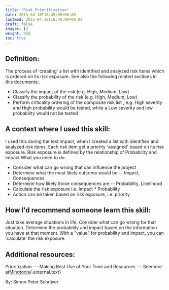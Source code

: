 ```yaml
---
title: "Risk Prioritization"
date: 2015-04-10T16:49:00+00:00
lastmod: 2015-04-10T16:49:00+00:00
draft: false
images: []
weight: 050
toc: true
---
```



## Definition:

The process of \'creating\' a list with identified and analyzed risk items which is ordered on its risk exposure.
See also the following related sections in this documents:.

* Classify the impact of the risk (e.g. High, Medium, Low)
* Classify the probability of the risk (e.g. High, Medium, Low)
* Perform criticality ordering of the composite risk list , e.g. High severity and High probability would be tested, while a Low severity and low probability would not be tested

## A context where I used this skill:

I used this during the test impact, when I created a list with identified and analyzed risk items.
Each risk item get a priority \'assigned\' based on its risk exposure.
Risk exposure is defined by the relationship of Probability and Impact What you need to do.

* Consider what can go wrong that can influence the project
* Determine what the most likely outcome would be -- Impact, Consequences
* Determine how likely those consequences are -- Probability, Likelihood
* Calculate the risk exposure i.e. Impact \* Probability
* Action can be taken based on risk exposure, i.e. priority

## How I\'d recommend someone learn this skill:

Just take average situations in life.
Consider what can go wrong for that situation.
Determine the probability and impact based on the information you have at that moment.
With a \"value\" for probability and impact, you can \'calculate\' the risk exposure.

## Additional resources:

Prioritization -‐‑ Making Best Use of Your Time and Resources -‐‑ Seemore at[Mindtools](http://www.mindtools.com/pages/article/newHTE_92.htm){.external.text}

By: Simon Peter Schrijver

